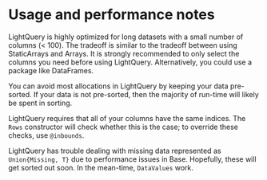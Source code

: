 # Usage and performance notes

LightQuery is highly optimized for long datasets with a small number of columns (< 100). The tradeoff is similar to the tradeoff between using StaticArrays and Arrays. It is strongly recommended to only select the columns you need before using LightQuery. Alternatively, you could use a package like DataFrames.

You can avoid most allocations in LightQuery by keeping your data pre-sorted. If your data is not pre-sorted, then the majority of run-time will likely be spent in sorting.

LightQuery requires that all of your columns have the same indices. The `Rows` constructor will check whether this is the case; to override these checks, use `@inbounds`.

LightQuery has trouble dealing with missing data represented as `Union{Missing, T}` due to performance issues in Base. Hopefully, these will get sorted out soon. In the mean-time, `DataValues` work.
